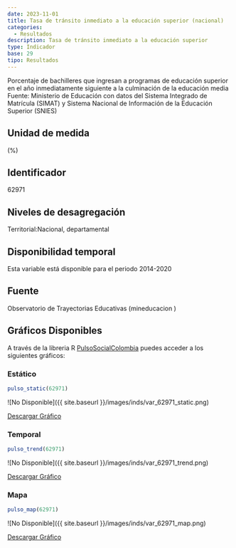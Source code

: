 ```yaml
---
date: 2023-11-01
title: Tasa de tránsito inmediato a la educación superior (nacional)
categories:
  - Resultados
description: Tasa de tránsito inmediato a la educación superior
type: Indicador
base: 29
tipo: Resultados
--- 
```


Porcentaje de bachilleres que ingresan a programas de educación superior en el año inmediatamente siguiente a la culminación de la educación media
Fuente: Ministerio de Educación con datos del Sistema Integrado de Matrícula (SIMAT) y Sistema Nacional de Información de la Educación Superior (SNIES)

## Unidad de medida
(%)

## Identificador
62971

## Niveles de desagregación
Territorial:Nacional, departamental

## Disponibilidad temporal
Esta variable está disponible para el periodo 2014-2020

## Fuente
Observatorio de Trayectorias Educativas (mineducacion )

## Gráficos Disponibles

A través de la libreria R [PulsoSocialColombia](https://github.com/pulsosocialcolombia/PulsoSocialColombia) puedes acceder a los siguientes gráficos:

### Estático

``` R
pulso_static(62971)
```

![No Disponible]({{ site.baseurl }}/images/inds/var_62971_static.png)

<a href='{{ site.baseurl }}/images/inds/var_62971_static.png'>Descargar Gráfico</a>

### Temporal

``` R
pulso_trend(62971)
```

![No Disponible]({{ site.baseurl }}/images/inds/var_62971_trend.png)

<a href='{{ site.baseurl }}/images/inds/var_62971_trend.png'>Descargar Gráfico</a>

### Mapa

``` R
pulso_map(62971)
```

![No Disponible]({{ site.baseurl }}/images/inds/var_62971_map.png)

<a href='{{ site.baseurl }}/images/inds/var_62971_map.png'>Descargar Gráfico</a>